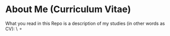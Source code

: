 # About Me (Curriculum Vitae)
What you read in this Repo is a description of my studies (in other words as CV):
\\
&#9900; 
